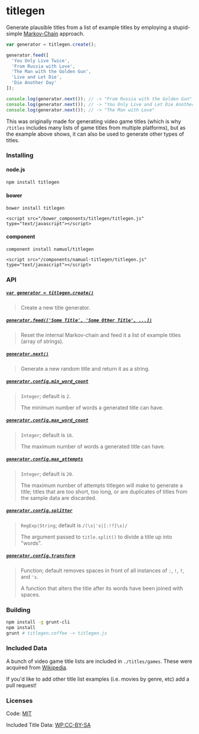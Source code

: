 # titlegen

Generate plausible titles from a list of example titles by employing a stupid-simple [Markov-Chain](http://en.wikipedia.org/wiki/Markov_chain) approach.

```javascript
var generator = titlegen.create();

generator.feed([
  'You Only Live Twice',
  'From Russia with Love',
  'The Man with the Golden Gun',
  'Live and Let Die',
  'Die Another Day'
]);

console.log(generator.next()); // -> "From Russia with the Golden Gun"
console.log(generator.next()); // -> "You Only Live and Let Die Another Day"
console.log(generator.next()); // -> "The Man with Love"
```

This was originally made for generating video game titles (which is why `/titles` includes many lists of game titles from multiple platforms), but as the example above shows, it can also be used to generate other types of titles.

### Installing

#### node.js
```bash
npm install titlegen
```

#### bower
```
bower install titlegen

<script src="/bower_components/titlegen/titlegen.js" type="text/javascript"></script>
```

#### component
```
component install namuol/titlegen

<script src="/components/namuol-titlegen/titlegen.js" type="text/javascript"></script>
```

### API

<a name='api_create'></a>
##### [`var generator = titlegen.create()`](#api_create)

> Create a new title generator.

<a name='api_feed'></a>
##### [`generator.feed(['Some Title', 'Some Other Title', ...])`](#api_feed)

> Reset the internal Markov-chain and feed it a list of example titles (array of strings).

<a name='api_next'></a>
##### [`generator.next()`](#api_next)

> Generate a new random title and return it as a string.

<a name='api_config_min_word_count'></a>
##### [`generator.config.min_word_count`](#api_config_min_word_count)

> `Integer`; default is `2`.
> 
> The minimum number of words a generated title can have.

<a name='api_config_max_word_count'></a>
##### [`generator.config.max_word_count`](#api_config_max_word_count)

> `Integer`; default is `16`.
> 
> The maximum number of words a generated title can have.

<a name='api_config_max_attempts'></a>
##### [`generator.config.max_attempts`](#api_config_max_attempts)

> `Integer`; default is `20`.
> 
> The maximum number of attempts titlegen will make to generate a title; titles that are too
> short, too long, or are duplicates of titles from the sample data are discarded.

<a name='api_config_splitter'></a>
##### [`generator.config.splitter`](#api_config_splitter)

> `RegExp|String`; default is `/(\s|'s|[:!?]\s)/`
> 
> The argument passed to `title.split()` to divide a title up into "words".

<a name='api_config_transform'></a>
##### [`generator.config.transform`](#api_config_transform)

> Function; default removes spaces in front of all instances of `:`, `!`, `?`, and `'s`.
> 
> A function that alters the title after its words have been joined with spaces.

### Building

```bash
npm install -g grunt-cli
npm install
grunt # titlegen.coffee -> titlegen.js
```

### Included Data

A bunch of video game title lists are included in `./titles/games`.
These were acquired from [Wikipedia](http://en.wikipedia.org/wiki/Lists_of_video_games).

If you'd like to add other title list examples (i.e. movies by genre, etc) add a pull request!

### Licenses

Code: [MIT](http://opensource.org/licenses/MIT)

Included Title Data: [WP:CC-BY-SA](http://en.wikipedia.org/wiki/Wikipedia:Text_of_Creative_Commons_Attribution-ShareAlike_3.0_Unported_License)
